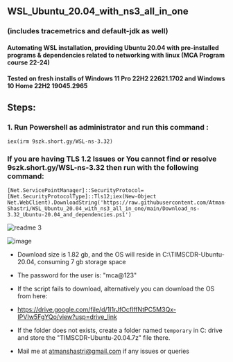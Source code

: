  ## WSL_Ubuntu_20.04_with_ns3_all_in_one 
 ### (includes tracemetrics and default-jdk as well) ###
#### Automating WSL installation, providing Ubuntu 20.04 with pre-installed programs & dependencies related to networking with linux (MCA Program course 22-24) ####
#### Tested on fresh installs of Windows 11 Pro 22H2 22621.1702 and Windows 10 Home 22H2 19045.2965 ####
## Steps: ##
 
### 1. Run Powershell as administrator and run this command : ###

    iex(irm 9szk.short.gy/WSL-ns-3.32)

### If you are having TLS 1.2 Issues or You cannot find or resolve 9szk.short.gy/WSL-ns-3.32 then run with the following command: ###

    [Net.ServicePointManager]::SecurityProtocol=[Net.SecurityProtocolType]::Tls12;iex(New-Object Net.WebClient).DownloadString('https://raw.githubusercontent.com/Atman-Shastri/WSL_Ubuntu_20.04_with_ns3_all_in_one/main/Download_ns-3.32_Ubuntu-20.04_and_dependencies.ps1')

![readme 3](https://github.com/Atman-Shastri/WSL_Ubuntu_20.04_with_ns3_all_in_one/assets/126988436/2ec9593a-c447-43b1-92a6-1ac1336b0c5a)
                         
![image](https://github.com/Atman-Shastri/WSL_Ubuntu_20.04_with_ns3_all_in_one/assets/126988436/0d151781-ece6-4aa4-8524-ff23e988ea9e)



              
- Download size is 1.82 gb, and the OS will reside in C:\TIMSCDR-Ubuntu-20.04, consuming 7 gb storage space
- The password for the user is: "mca@123"

- If the script fails to download, alternatively you can download the OS from here:
- https://drive.google.com/file/d/1I1rJfOcfIffNtPC5M3Qx-IPVIw5FgYQo/view?usp=drive_link
- If the folder does not exists, create a folder named `temporary` in C: drive and store the "TIMSCDR-Ubuntu-20.04.7z" file there.    
- Mail me at atmanshastri@gmail.com if any issues or queries
